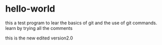 # hello-world

this a test program to lear the basics of git and the use of git commands.
learn by trying all the comments

this is the new edited version2.0

